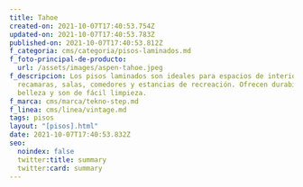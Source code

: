 ```yaml
---
title: Tahoe
created-on: 2021-10-07T17:40:53.754Z
updated-on: 2021-10-07T17:40:53.783Z
published-on: 2021-10-07T17:40:53.812Z
f_categoria: cms/categoria/pisos-laminados.md
f_foto-principal-de-producto:
  url: /assets/images/aspen-tahoe.jpeg
f_descripcion: Los pisos laminados son ideales para espacios de interior como
  recamaras, salas, comedores y estancias de recreación. Ofrecen durabilidad,
  belleza y son de fácil limpieza.
f_marca: cms/marca/tekno-step.md
f_linea: cms/linea/vintage.md
tags: pisos
layout: "[pisos].html"
date: 2021-10-07T17:40:53.832Z
seo:
  noindex: false
  twitter:title: summary
  twitter:card: summary
---
```

